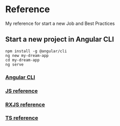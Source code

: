 # Reference
My reference for start a new Job and Best Practices

## Start a new project in Angular CLI

```
npm install -g @angular/cli
ng new my-dream-app
cd my-dream-app
ng serve
```

### [Angular CLI](https://cli.angular.io/)

### [JS reference](https://developer.mozilla.org/en-US/docs/Web/JavaScript/Reference)

### [RXJS reference](https://rxjs-dev.firebaseapp.com/api)

### [TS reference](ts.md)
